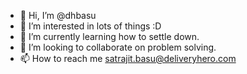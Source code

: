 - 👋 Hi, I’m @dhbasu
- 👀 I’m interested in lots of things :D
- 🌱 I’m currently learning how to settle down.
- 💞️ I’m looking to collaborate on problem solving.
- 📫 How to reach me satrajit.basu@deliveryhero.com

<!---
dhbasu/dhbasu is a ✨ special ✨ repository because its `README.md` (this file) appears on your GitHub profile.
You can click the Preview link to take a look at your changes.
--->
